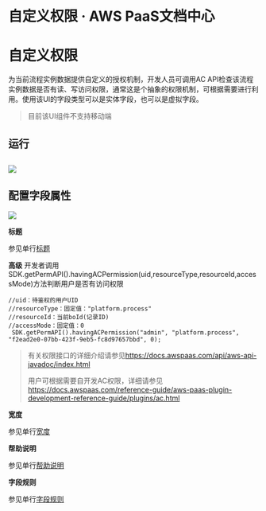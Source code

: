 # 自定义权限 · AWS PaaS文档中心

# 自定义权限

为当前流程实例数据提供自定义的授权机制，开发人员可调用AC API检查该流程实例数据是否有读、写访问权限，通常这是个抽象的权限机制，可根据需要进行利用。使用该UI的字段类型可以是实体字段，也可以是虚拟字段。

> 目前该UI组件不支持移动端

## 运行

[![](https://docs.awspaas.com/user-manual/aws-pass-console-user-manual-form-vue-64ga/zj/ac.png)](<ac.png>)  
---  
  
## 配置字段属性

[![](https://docs.awspaas.com/user-manual/aws-pass-console-user-manual-form-vue-64ga/zj/ac1.png)](<ac1.png>)

**标题**

参见单行[标题](<text.html#title>)

**高级** 开发者调用SDK.getPermAPI().havingACPermission(uid,resourceType,resourceId,accessMode)方法判断用户是否有访问权限
    
    
    //uid：待鉴权的用户UID
    //resourceType：固定值："platform.process"
    //resourceId：当前boId(记录ID)
    //accessMode：固定值：0
     SDK.getPermAPI().havingACPermission("admin", "platform.process", "f2ead2e0-07bb-423f-9eb5-fc8d97657bbd", 0);
    

> 有关权限接口的详细介绍请参见<https://docs.awspaas.com/api/aws-api-javadoc/index.html>
> 
> 用户可根据需要自开发AC权限，详细请参见<https://docs.awspaas.com/reference-guide/aws-paas-plugin-development-reference-guide/plugins/ac.html>

**宽度**

参见单行[宽度](<text.html#wigth>)

**帮助说明**

参见单行[帮助说明](<text.html#help>)

**字段规则**

参见单行[字段规则](<text.html#zdgz>)